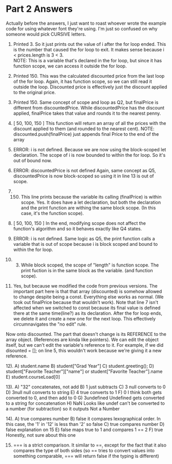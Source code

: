 # Part 2 Answers
Actually before the answers, I just want to roast whoever wrote the example code for using whatever font they're using. I'm just so confused on why someone would pick CURSIVE letters.

1) Printed 3.   So it just prints out the value of i after the for loop ended. This is the number that caused the for loop to exit. It makes sense because  i < prices.length is 3 < 3.  
NOTE: This is a variable that's declared in the for loop, but since it has function scope, we can access it outside the for loop.

2) Printed 150. This was the calculated discounted price from the last loop of the for loop. Again, it has function scope, so we can still read it outside the loop. Discounted price is effectively just the discount applied to the original price.

3) Printed 150. Same concept of scope and loop as Q2, but finalPrice is different from discountedPrice. While discountedPrice has the discount applied, finalPrice takes that value and rounds it to the nearest penny.

4) [ 50, 100, 150 ] This function will return an array of all the prices with the discount applied to them (and rounded to the nearest cent). 
NOTE: discounted.push(finalPrice) just appends final Price to the end of the array


5) ERROR: i is not defined.
 Because we are now using the block-scoped let declaration. The scope of i is now bounded to within the for loop. So it's out of bound now.

6) ERROR: discountedPrice is not defined
Again, same concept as Q5, discountedPrice is now block-scoped so using it in line 13 is out of scope.

7) 150.  This line prints because the variable its calling (finalPrice) is within scope. Yes. It does have a let declaration, but both the declaration and the print function are withing the same block scope. (In this case, it's the function scope). 

8) [ 50, 100, 150 ]   In the end, modifying scope does not affect the function's algorithm and so it behaves exactly like Q4 states.


9) ERROR: i is not defined.    Same logic as Q5, the print function calls a variable that is out of scope because i is block scoped and bound to within the for loop.

10) 3.  While block scoped, the scope of "length" is function scope. The print fuction is in the same block as the variable. (and function scope).

11) Yes, but because we modified the code from previous versions. The important part here is that that array (discounted) is somehow allowed to change despite being a const. Everything else works as normal. (We took out finalPrice because that wouldn't work). Note that line 7 isn't affected when we switched to const because its final value is defined there at the same time(line?) as its declaration. After the for loop ends, we delete it and create a new one for the next loop. This effectively circumnavigates the "no edit" rule.

Now onto discounted. The part that doesn't change is its REFERENCE to the array object. (References are kinda like pointers). We can edit the object itself, but we can't edit the variable's reference to it.  For example, if we did disounted = [];  on line 5, this wouldn't work because we're giving it a new reference.

12).
    A) student.name
    B) student["Grad Year"]
    C) student.greeting();
    D) student["Favorite Teacher"]["name"]     or   student["Favorite Teacher"].name
    E) student.courseLoad[0]

13).
    A) "32"   concatenates, not add
    B) 1     just subtracts
    C) 3    null converts to 0
    D) 3null null converts to string
    E) 4    true converts to 1
    F) 0    I think both gets converted to 0, and then add to 0
    G) 3undefined   Undefined gets converted to a string for concatenation
    H) NaN  Looks like undef can't be converted to a number (for subtraction) so it outputs Not a Number

14).
    A) true    compares number
    B) false   it compares lexographical order. In this case, the '1' in '12' is less than '2' so false
    C) true     compares number
    D) false    explanation on 15
    E) false    maps true to 1 and compares 1 == 2
    F) true     Honestly, not sure about this one

15) === is a strict comparison. It similar to ==, except for the fact that it also compares the type of both sides (so == tries to convert values into something comparable, === will return false if the typing is different)